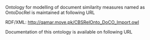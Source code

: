 Ontology for modelling of document similarity measures named as OntoDocRel is maintained at following URL

RDF/XML: http://qamar.move.pk/CBSRelOnto_DoCO_Import.owl

Documentation of this ontology is available on following URL


